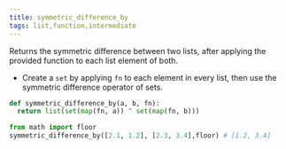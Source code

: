 ```yaml
---
title: symmetric_difference_by
tags: list,function,intermediate
---
```


Returns the symmetric difference between two lists, after applying the provided function to each list element of both.

- Create a `set` by applying `fn` to each element in every list, then use the symmetric difference operator of sets.

```py
def symmetric_difference_by(a, b, fn):
  return list(set(map(fn, a)) ^ set(map(fn, b)))
```

```py
from math import floor
symmetric_difference_by([2.1, 1.2], [2.3, 3.4],floor) # [1.2, 3.4]
```